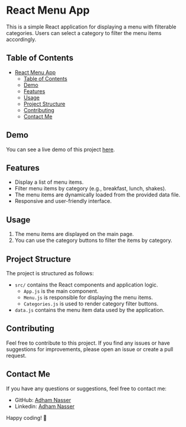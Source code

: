 # React Menu App

This is a simple React application for displaying a menu with filterable categories. Users can select a category to filter the menu items accordingly.

## Table of Contents
- [React Menu App](#react-menu-app)
  - [Table of Contents](#table-of-contents)
  - [Demo](#demo)
  - [Features](#features)
  - [Usage](#usage)
  - [Project Structure](#project-structure)
  - [Contributing](#contributing)
  - [Contact Me](#contact-me)

## Demo
You can see a live demo of this project [here](https://menu-blue-phi.vercel.app/).

## Features
- Display a list of menu items.
- Filter menu items by category (e.g., breakfast, lunch, shakes).
- The menu items are dynamically loaded from the provided data file.
- Responsive and user-friendly interface.

## Usage
1. The menu items are displayed on the main page.
2. You can use the category buttons to filter the items by category.

## Project Structure
The project is structured as follows:
- `src/` contains the React components and application logic.
  - `App.js` is the main component.
  - `Menu.js` is responsible for displaying the menu items.
  - `Categories.js` is used to render category filter buttons.
- `data.js` contains the menu item data used by the application.
## Contributing

Feel free to contribute to this project. If you find any issues or have suggestions for improvements, please open an issue or create a pull request.

## Contact Me

If you have any questions or suggestions, feel free to contact me:

- GitHub: [Adham Nasser](https://github.com/Adhamxiii)
- Linkedin: [Adham Nasser](https://www.linkedin.com/in/adhamnasser/)

Happy coding! 🚀